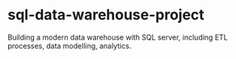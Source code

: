 # sql-data-warehouse-project
Building a modern data warehouse with SQL server, including ETL processes, data modelling, analytics.
